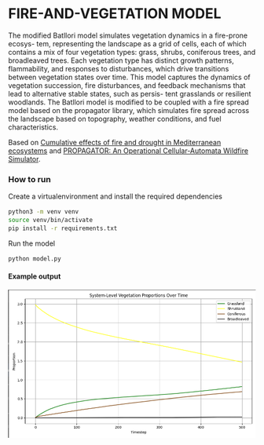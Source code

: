 # FIRE-AND-VEGETATION MODEL

The modified Batllori model simulates vegetation dynamics in a fire-prone ecosys-
tem, representing the landscape as a grid of cells, each of which contains a mix
of four vegetation types: grass, shrubs, coniferous trees, and broadleaved trees.
Each vegetation type has distinct growth patterns, flammability, and responses
to disturbances, which drive transitions between vegetation states over time.
This model captures the dynamics of vegetation succession, fire disturbances,
and feedback mechanisms that lead to alternative stable states, such as persis-
tent grasslands or resilient woodlands.
The Batllori model is modified to be coupled with a fire spread model based on the
propagator library, which simulates fire spread across the landscape based on
topography, weather conditions, and fuel characteristics.

Based on [Cumulative effects of fire and drought in Mediterranean ecosystems](https://iopscience.iop.org/article/10.1088/1748-9326/10/3/034018) and [PROPAGATOR: An Operational Cellular-Automata Wildfire Simulator](https://www.mdpi.com/2571-6255/3/3/26).


### How to run

Create a virtualenvironment and install the required dependencies

```bash
python3 -m venv venv
source venv/bin/activate
pip install -r requirements.txt
```

Run the model

```bash
python model.py
```

#### Example output
![output image](images/output.png)